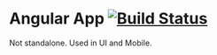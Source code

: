 Angular App [![Build Status](https://travis-ci.org/yata-yata/angular-modules.svg?branch=master)](https://travis-ci.org/yata-yata/angular-modules)
===========

Not standalone. Used in UI and Mobile.
